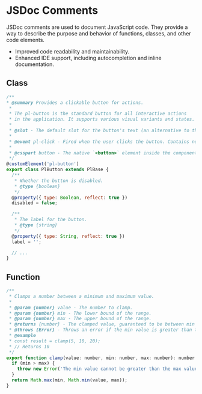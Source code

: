 # JSDoc Comments

JSDoc comments are used to document JavaScript code. 
They provide a way to describe the purpose and behavior of functions, classes, and other code elements. 

- Improved code readability and maintainability.
- Enhanced IDE support, including autocompletion and inline documentation.

## Class

```javascript
/**
* @summary Provides a clickable button for actions.
 *
 * The pl-button is the standard button for all interactive actions
 * in the application. It supports various visual variants and states.
 *
 * @slot - The default slot for the button's text (an alternative to the `label` attribute).
 *
 * @event pl-click - Fired when the user clicks the button. Contains no `detail` data.
 *
 * @csspart button - The native `<button>` element inside the component.
 */
@customElement('pl-button')
export class PlButton extends PlBase {
  /**
   * Whether the button is disabled.
   * @type {boolean}
   */
  @property({ type: Boolean, reflect: true })
  disabled = false;

  /**
   * The label for the button.
   * @type {string}
   */
  @property({ type: String, reflect: true })
  label = '';

  // ... 
}
```

## Function

```javascript
/**
 * Clamps a number between a minimum and maximum value.
 *
 * @param {number} value - The number to clamp.
 * @param {number} min - The lower bound of the range.
 * @param {number} max - The upper bound of the range.
 * @returns {number} - The clamped value, guaranteed to be between min and max (inclusive).
 * @throws {Error} - Throws an error if the min value is greater than the max value.
 * @example
 * const result = clamp(5, 10, 20);
 * // Returns 10
 */
export function clamp(value: number, min: number, max: number): number {
  if (min > max) {
    throw new Error('The min value cannot be greater than the max value.');
  }
  return Math.max(min, Math.min(value, max));
}
```

